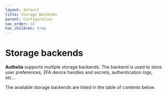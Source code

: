 ```yaml
---
layout: default
title: Storage Backends
parent: Configuration
nav_order: 14
has_children: true
---
```


# Storage backends

**Authelia** supports multiple storage backends. The backend is used to store user preferences, 2FA device handles and 
secrets, authentication logs, etc...

The available storage backends are listed in the table of contents below.
